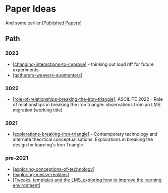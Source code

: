 # Paper Ideas

And some earlier [[Published Papers]]

## Path

### 2023

- [[changing-interactions-to-improve]] - thinking out loud riff for future experiments
- [[gatherers-weavers-augmenters]]

### 2022

- [[role-of-relationships-breaking-the-iron-triangle]], ASCILITE 2022 - Role of relationships in breaking the iron triangle: observations from an LMS migration (working title)

### 2021

- [[explorations-breaking-iron-triangle]] - Contemporary technology and alternate theortical conceptualisations: Explorations in breaking the design for learning's Iron Triangle

### pre-2021

- [[exploring-conceptions-of-technology]]
- [[exploring-messy-realities]]
- [[Tweaks, templates and the LMS_exploring how to improve the learning environment]]

[//begin]: # "Autogenerated link references for markdown compatibility"
[Published Papers]: <Paper Ideas/Published/Published Papers> "Published papers"
[changing-interactions-to-improve]: <Paper Ideas/changing-interactions-to-improve> "Changing interactions to improve L&T"
[gatherers-weavers-augmenters]: <Paper Ideas/gatherers-weavers-augmenters> "Gatherers, Weavers and Augmenters: Three principles for dynamic and sustainable delivery of quality learning and teaching"
[role-of-relationships-breaking-the-iron-triangle]: Design/role-of-relationships-breaking-the-iron-triangle "Orchestrating entangled relations to break the iron triangle: Observations from an LMS migration"
[explorations-breaking-iron-triangle]: <Paper Ideas/explorations-breaking-iron-triangle> "Breaking the iron triangle"
[exploring-conceptions-of-technology]: <Paper Ideas/exploring-conceptions-of-technology> "Exploring conceptions of technology: Implications for learning, teaching, and meso-level practitioners"
[exploring-messy-realities]: <Paper Ideas/exploring-messy-realities> "Exploring the Messy Realities of Post-Digital Education"
[Tweaks, templates and the LMS_exploring how to improve the learning environment]: <Paper Ideas/Published/Tweaks, templates and the LMS_exploring how to improve the learning environment> "Tweaks, templates and the LMS: exploring how to improve the learning environment"
[//end]: # "Autogenerated link references"